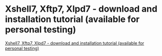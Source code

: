 # Xshell7, Xftp7, Xlpd7 - download and installation tutorial (available for personal testing)
[Xshell7, Xftp7, Xlpd7 - download and installation tutorial (available for personal testing)](https://aiwithcloud.com/2022/09/16/xshell7_xftp7_xlpd7___download_and_installation_tutorial_available_for_personal_testing/)